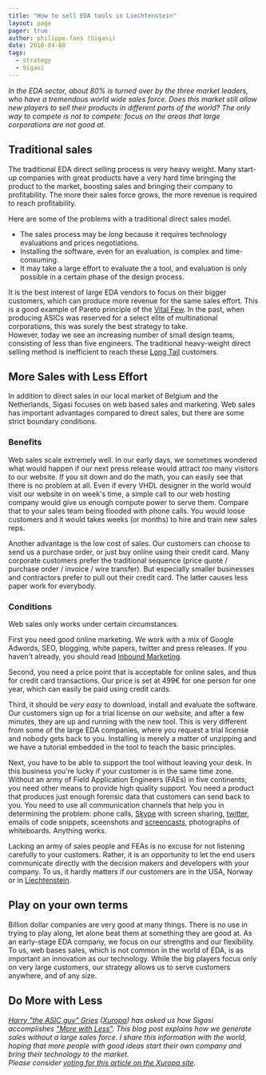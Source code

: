 ```yaml
---
title: "How to sell EDA tools in Liechtenstein"
layout: page 
pager: true
author: philippe.faes (Sigasi)
date: 2010-04-08
tags: 
  - strategy
  - Sigasi
---
```

<div class="content">
<p><em>In the EDA sector, about 80% is turned over by the three market leaders, who have a tremendous world wide sales force. Does this market still allow new players to sell their products in different parts of the world? The only way to compete is not to compete: focus on the areas that large corporations are not good at.</em></p><h2>Traditional sales</h2><p>The traditional EDA direct selling process is very heavy weight. Many start-up companies with great products have a very hard time bringing the product to the market, boosting sales and bringing their company to profitability. The more their sales force grows, the more revenue is required to reach profitability.</p><p>Here are some of the problems with a traditional direct sales model.</p><ul><li>The sales process may be <em>long</em> because it requires technology evaluations and prices negotiations.</li><li>Installing the software, even for an evaluation, is complex and time-consuming.</li><li>It may take a large effort to evaluate the a tool, and evaluation is only possible in a certain phase of the design process.</li></ul><p>It is the best interest of large EDA vendors to focus on their bigger customers, which can produce more revenue for the same sales effort. This is a good example of Pareto principle of the <a href="http://en.wikipedia.org/wiki/Pareto_principle" class="elf-external elf-icon">Vital Few</a>. In the past, when producing ASICs was reserved for a select elite of multinational corporations, this was surely the best strategy to take.<br/>However, today we see an increasing number of small design teams, consisting of less than five engineers. The traditional heavy-weight direct selling method is inefficient to reach these <a href="http://en.wikipedia.org/wiki/Long_Tail" class="elf-external elf-icon">Long Tail</a> customers.</p><h2>More Sales with Less Effort</h2><p>In addition to direct sales in our local market of Belgium and the Netherlands, Sigasi focuses on web based sales and marketing. Web sales has important advantages compared to direct sales, but there are some strict boundary conditions. </p><h3>Benefits</h3><p>Web sales scale extremely well. In our early days, we sometimes wondered what would happen if our next press release would attract <em>too</em> many visitors to our website. If you sit down and do the math, you can easily see that there is no problem at all. Even if every VHDL designer in the world would visit our website in on week's time, a simple call to our web hosting company would give us enough compute power to serve them. Compare that to your sales team being flooded with phone calls. You would loose customers and it would takes weeks (or months) to hire and train new sales reps.</p><p>Another advantage is the low cost of sales. Our customers can choose to send us a purchase order, or just buy online using their credit card. Many corporate customers prefer the traditional sequence (price quote / purchase order / invoice / wire transfer). But especially smaller businesses and contractors prefer to pull out their credit card. The latter causes less paper work for everybody. </p><h3>Conditions</h3><p>Web sales only works under certain circumstances. </p><p>First you need good online marketing. We work with a mix of Google Adwords, SEO, blogging, white papers, twitter and press releases. If you haven't already, you should read <a href="http://www.inboundMarketingBook.com" class="elf-external elf-icon">Inbound Marketing</a>.</p><p>Second, you need a price point that is acceptable for online sales, and thus for credit card transactions. Our price is set at 499&#8364; for one person for one year, which can easily be paid using credit cards.</p><p>Third, it should be <em>very easy</em> to download, install and evaluate the software. Our customers sign up for a trial license on our website, and after a few minutes, they are up and running with the new tool. This is very different from some of the large EDA companies, where you request a trial license and nobody gets back to you. Installing is merely a matter of unzipping and we have a tutorial embedded in the tool to teach the basic principles.</p><p>Next, you have to be able to support the tool without leaving your desk. In this business you're lucky if your customer is in the same time zone. Without an army of Field Application Engineers (FAEs) in five continents, you need other means to provide high quality support. You need a product that produces just enough forensic data that customers can send back to you. You need to use all communication channels that help you in determining the problem: phone calls, <a href="http://www.skype.com" class="elf-external elf-icon">Skype</a> with screen sharing, <a href="http://www.twitter.com" class="elf-external elf-icon">twitter</a>, emails of code snippets, sceenshots and <a href="http://en.wikipedia.org/wiki/Screencast" class="elf-external elf-icon">screencasts</a>, photographs of whiteboards. Anything works.</p><p>Lacking an army of sales people and FEAs is no excuse for not listening carefully to your customers. Rather, it is an opportunity to let the end users communicate directly with the decision makers and developers with your company. To us, it hardly matters if our customers are in the USA, Norway or in <a href="http://en.wikipedia.org/wiki/Liechtenstein" class="elf-external elf-icon">Liechtenstein</a>.</p><h2>Play on your own terms</h2><p>Billion dollar companies are very good at many things. There is no use in trying to play along, let alone beat them at something they are good at. As an early-stage EDA company, we focus on our strengths and our flexibility. To us, web bases sales, which is not common in the world of EDA, is as important an innovation as our technology. While the big players focus only on very large customers, our strategy allows us to serve customers anywhere, and of any size.</p><h2>Do More with Less</h2><p><em><a href="http://theasicguy.com" class="elf-external elf-icon">Harry "the ASIC guy" Gries</a> (<a href="http://www.xuropa.com" class="elf-external elf-icon">Xuropa</a>) has asked us how Sigasi accomplishes <a href="http://www.xuropa.com/blog/domorewithless/" class="elf-external elf-icon">"More with Less"</a>. This blog post explains how we generate sales without a large sales force. I share this information with the world, hoping that more people with good ideas start their own company and bring their technology to the market.<br/>Please consider <a href="http://www.xuropa.com/blog/domorewithless/entries/howtosellinliechtenstein/" class="elf-external elf-icon">voting for this article on the Xuropa site</a>.<br/></em></p>  </div>

